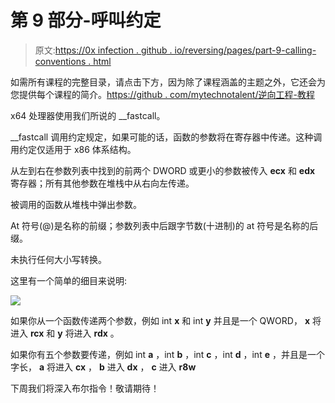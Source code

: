 # 第 9 部分-呼叫约定

> 原文:[https://0x infection . github . io/reversing/pages/part-9-calling-conventions . html](https://0xinfection.github.io/reversing/pages/part-9-calling-conventions.html)

如需所有课程的完整目录，请点击下方，因为除了课程涵盖的主题之外，它还会为您提供每个课程的简介。[https://github . com/mytechnotalent/逆向工程-教程](https://github.com/mytechnotalent/Reverse-Engineering-Tutorial)

x64 处理器使用我们所说的 __fastcall。

__fastcall 调用约定规定，如果可能的话，函数的参数将在寄存器中传递。这种调用约定仅适用于 x86 体系结构。

从左到右在参数列表中找到的前两个 DWORD 或更小的参数被传入 **ecx** 和 **edx** 寄存器；所有其他参数在堆栈中从右向左传递。

被调用的函数从堆栈中弹出参数。

At 符号(@)是名称的前缀；参数列表中后跟字节数(十进制)的 at 符号是名称的后缀。

未执行任何大小写转换。

这里有一个简单的细目来说明:

![](../Images/beb2020aaf9b95cf736bdaf995e2eb6f.png)

如果你从一个函数传递两个参数，例如 int **x** 和 int **y** 并且是一个 QWORD， **x** 将进入 **rcx** 和 **y** 将进入 **rdx** 。

如果你有五个参数要传递，例如 int **a** ，int **b** ，int **c** ，int **d** ，int **e** ，并且是一个字长， **a** 将进入 **cx** ， **b** 进入 **dx** ， **c** 进入 **r8w**

下周我们将深入布尔指令！敬请期待！